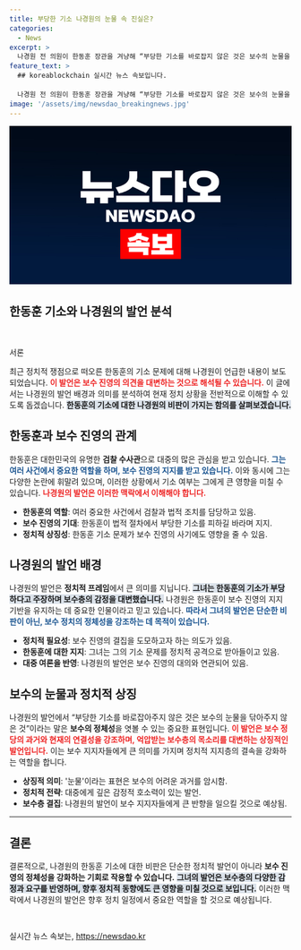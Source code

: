 ```yaml
---
title: 부당한 기소 나경원의 눈물 속 진실은?
categories:
  - News
excerpt: >
  나경원 전 의원이 한동훈 장관을 겨냥해 “부당한 기소를 바로잡지 않은 것은 보수의 눈물을 닦아주지 않은 것”이라며 강력히 비판했다. 긴급 기자회견에서의 발언, 그 배경은? 클릭해서 확인해보세요!
feature_text: >
  ## koreablockchain 실시간 뉴스 속보입니다.

  나경원 전 의원이 한동훈 장관을 겨냥해 “부당한 기소를 바로잡지 않은 것은 보수의 눈물을 닦아주지 않은 것”이라며 강력히 비판했다. 긴급 기자회견에서의 발언, 그 배경은? 클릭해서 확인해보세요!
image: '/assets/img/newsdao_breakingnews.jpg'
---
```


<p><img src="/assets/img/newsdao_breakingnews.jpg" alt="koreablockchain 속보" /></p>

<h2 data-ke-size="size26">한동훈 기소와 나경원의 발언 분석</h2>

<p data-ke-size="size16">&nbsp;</p>

<p>서론</p>

<p>최근 정치적 쟁점으로 떠오른 한동훈의 기소 문제에 대해 나경원이 언급한 내용이 보도되었습니다. <b><span style="color: #ee2323;">이 발언은 보수 진영의 의견을 대변하는 것으로 해석될 수 있습니다.</span></b> 이 글에서는 나경원의 발언 배경과 의미를 분석하여 현재 정치 상황을 전반적으로 이해할 수 있도록 돕겠습니다. <b><span style="background-color: #21538527;">한동훈의 기소에 대한 나경원의 비판이 가지는 함의를 살펴보겠습니다.</span></b> </p>

<h2 data-ke-size="size26">한동훈과 보수 진영의 관계</h2>

<p>한동훈은 대한민국의 유명한 <b>검찰 수사관</b>으로 대중의 많은 관심을 받고 있습니다. <b><span style="color: #1a5490;">그는 여러 사건에서 중요한 역할을 하며, 보수 진영의 지지를 받고 있습니다.</span></b> 이와 동시에 그는 다양한 논란에 휘말려 있으며, 이러한 상황에서 기소 여부는 그에게 큰 영향을 미칠 수 있습니다. <b><span style="color: #ee2323;">나경원의 발언은 이러한 맥락에서 이해해야 합니다.</span></b> </p>

<ul>
  <li><b>한동훈의 역할</b>: 여러 중요한 사건에서 검찰과 법적 조치를 담당하고 있음.</li>
  <li><b>보수 진영의 기대</b>: 한동훈이 법적 절차에서 부당한 기소를 피하길 바라며 지지.</li>
  <li><b>정치적 상징성</b>: 한동훈 기소 문제가 보수 진영의 사기에도 영향을 줄 수 있음.</li>
</ul>

<h2 data-ke-size="size26">나경원의 발언 배경</h2>

<p>나경원의 발언은 <b>정치적 프레임</b>에서 큰 의미를 지닙니다. <b><span style="background-color: #21538527;">그녀는 한동훈의 기소가 부당하다고 주장하며 보수층의 감정을 대변했습니다.</span></b> 나경원은 한동훈이 보수 진영의 지지 기반을 유지하는 데 중요한 인물이라고 믿고 있습니다. <b><span style="color: #1a5490;">따라서 그녀의 발언은 단순한 비판이 아닌, 보수 정치의 정체성을 강조하는 데 목적이 있습니다.</span></b></p>

<ul>
  <li><b>정치적 필요성</b>: 보수 진영의 결집을 도모하고자 하는 의도가 있음.</li>
  <li><b>한동훈에 대한 지지</b>: 그녀는 그의 기소 문제를 정치적 공격으로 받아들이고 있음.</li>
  <li><b>대중 여론을 반영</b>: 나경원의 발언은 보수 진영의 대의와 연관되어 있음.</li>
</ul>

<h2 data-ke-size="size26">보수의 눈물과 정치적 상징</h2>

<p>나경원의 발언에서 “부당한 기소를 바로잡아주지 않은 것은 보수의 눈물을 닦아주지 않은 것”이라는 말은 <b>보수의 정체성</b>을 엿볼 수 있는 중요한 표현입니다. <b><span style="color: #ee2323;">이 발언은 보수 정당의 과거와 현재의 연결성을 강조하며, 억압받는 보수층의 목소리를 대변하는 상징적인 발언입니다.</span></b> 이는 보수 지지자들에게 큰 의미를 가지며 정치적 지지층의 결속을 강화하는 역할을 합니다. </p>

<ul>
  <li><b>상징적 의미</b>: '눈물'이라는 표현은 보수의 어려운 과거를 암시함.</li>
  <li><b>정치적 전략</b>: 대중에게 깊은 감정적 호소력이 있는 발언.</li>
  <li><b>보수층 결집</b>: 나경원의 발언이 보수 지지자들에게 큰 반향을 일으킬 것으로 예상됨.</li>
</ul>

<hr>

<h2 data-ke-size="size26">결론</h2>

<p>결론적으로, 나경원의 한동훈 기소에 대한 비판은 단순한 정치적 발언이 아니라 <b>보수 진영의 정체성을 강화하는 기회로 작용할 수 있습니다.</b> <b><span style="background-color: #21538527;">그녀의 발언은 보수층의 다양한 감정과 요구를 반영하며, 향후 정치적 동향에도 큰 영향을 미칠 것으로 보입니다.</span></b> 이러한 맥락에서 나경원의 발언은 향후 정치 일정에서 중요한 역할을 할 것으로 예상됩니다.</p>

<p data-ke-size="size16">&nbsp;</p>
실시간 뉴스 속보는, <a href="https://newsdao.kr" rel="dofollow">https://newsdao.kr</a>


